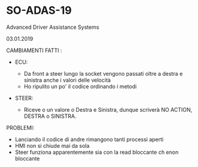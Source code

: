 # SO-ADAS-19
Advanced Driver Assistance Systems

03.01.2019

CAMBIAMENTI FATTI :

   - ECU: 

      - Da front a steer lungo la socket vengono passati oltre a destra e sinistra anche i valori delle velocità      
      - Ho ripulito un po' il codice ordinando i metodi
      
   - STEER:
    
      - Riceve o un valore o Destra e Sinistra, dunque scriverà NO ACTION, DESTRA o SINISTRA.
      
PROBLEMI:

   - Lanciando il codice di andre rimangono tanti processi aperti
   - HMI non si chiude mai da sola
   - Steer funziona apparentemente sia con la read bloccante ch enon bloccante
    
